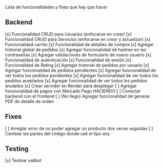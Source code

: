 Lista de funcionalidades y fixes que hay que hacer

## Backend

[x] Funcionalidad CRUD para Usuarios (enfocarse en crear)
[x] Funcionalidad CRUD para Servicios (enfocarse en crear y actualizar)
[x] Funcionalidad carrito
[x] Funcionalidad de detalles de compra
[x] Agregar historial global de pedidos
[x] Agregar funcionalidad de hasheo en las contraseñas 
[x] Agregar validaciones de formulario de nuevo usuario
[x] Funcionalidad de autenticación
[x] Funcionalidad de sesión 
[x] Funcionalidad de Rating
[x] Agregar historial de pedidos por usuario
[x] Agregar funcionalidad de pedidos pendientes
[x] Agregar funcionalidad de ver todos los pedidos pendientes 
[x] Agregar funcionalidad de ver todos los pedidos aceptados
[x] Agregar funcionalidad de ver todos los pedidos anulados
[x] Crear servidor en Render para desplegar
[ ] Agregar funcionalidad de pagos con Mercado Pago HACIENDO
[ ] Conectar backend con el frontend
[ ] (No llego) Agregar funcionalidad de generar PDF de detalle de orden

## Fixes

[ ] Arreglar error de no poder agregar un producto dos veces seguidas
[ ] Cambiar las partes del código donde usé el tipo any

## Testing

[x] Testear valibot

